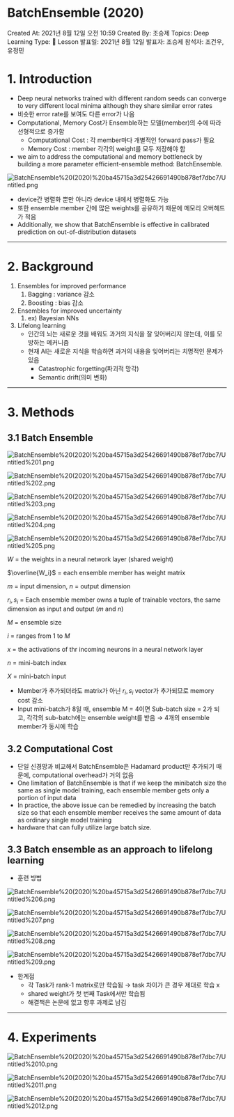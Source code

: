 # BatchEnsemble (2020)

Created At: 2021년 8월 12일 오전 10:59
Created By: 조승제
Topics: Deep Learning
Type: 📒 Lesson
발표일: 2021년 8월 12일
발표자: 조승제
참석자: 조건우, 유정민

# 1. Introduction

- Deep neural networks trained with different random seeds can converge to very different local minima although they share similar error rates
- 비슷한 error rate를 보여도 다른 error가 나옴
- Computational, Memory Cost가 Ensemble하는 모델(member)의 수에 따라 선형적으로 증가함
    - Computational Cost : 각 member마다 개별적인 forward pass가 필요
    - Memory Cost : member 각각의 weight를 모두 저장해야 함
- we aim to address the computational and memory bottleneck by building a more parameter efficient-ensemble method: BatchEnsemble.

![BatchEnsemble%20(2020)%20ba45715a3d25426691490b878ef7dbc7/Untitled.png](BatchEnsemble%20(2020)%20ba45715a3d25426691490b878ef7dbc7/Untitled.png)

- device간 병렬화 뿐만 아니라 device 내에서 병렬화도 가능
- 또한 ensemble member 간에 많은 weights를 공유하기 때문에 메모리 오버헤드가 적음
- Additionally, we show that BatchEnsemble is effective in calibrated prediction on out-of-distribution datasets

---

# 2. Background

1. Ensembles for improved performance
    1. Bagging : variance 감소
    2. Boosting : bias 감소
2. Ensembles for improved uncertainty
    1. ex) Bayesian NNs
3. Lifelong learning
    - 인간의 뇌는 새로운 것을 배워도 과거의 지식을 잘 잊어버리지 않는데, 이를 모방하는 메커니즘
    - 현재 AI는 새로운 지식을 학습하면 과거의 내용을 잊어버리는 치명적인 문제가 있음
        - Catastrophic forgetting(파괴적 망각)
        - Semantic drift(의미 변화)

---

# 3. Methods

## 3.1 Batch Ensemble

![BatchEnsemble%20(2020)%20ba45715a3d25426691490b878ef7dbc7/Untitled%201.png](BatchEnsemble%20(2020)%20ba45715a3d25426691490b878ef7dbc7/Untitled%201.png)

![BatchEnsemble%20(2020)%20ba45715a3d25426691490b878ef7dbc7/Untitled%202.png](BatchEnsemble%20(2020)%20ba45715a3d25426691490b878ef7dbc7/Untitled%202.png)

![BatchEnsemble%20(2020)%20ba45715a3d25426691490b878ef7dbc7/Untitled%203.png](BatchEnsemble%20(2020)%20ba45715a3d25426691490b878ef7dbc7/Untitled%203.png)

![BatchEnsemble%20(2020)%20ba45715a3d25426691490b878ef7dbc7/Untitled%204.png](BatchEnsemble%20(2020)%20ba45715a3d25426691490b878ef7dbc7/Untitled%204.png)

![BatchEnsemble%20(2020)%20ba45715a3d25426691490b878ef7dbc7/Untitled%205.png](BatchEnsemble%20(2020)%20ba45715a3d25426691490b878ef7dbc7/Untitled%205.png)

$W$ = the weights in a neural network layer (shared weight)

$\overline{W_i}$ = each ensemble member has weight matrix

$m$ = input dimension, $n$ = output dimension

$r_i, s_i$ = Each ensemble member owns a tuple of trainable vectors, the same dimension as input and output ($m$ and $n$)

$M$ = ensemble size

$i$ = ranges from 1 to $M$

$x$ = the activations of thr incoming neurons in a neural network layer

$n$ = mini-batch index

$X$ = mini-batch input

- Member가 추가되더라도 matrix가 아닌 $r_i, s_i$ vector가 추가되므로 memory cost 감소
- Input mini-batch가 8일 때, ensemble M = 4이면 Sub-batch size = 2가 되고, 각각의 sub-batch에는 ensemble weight를 받음 → 4개의 ensemble member가 동시에 학습

## 3.2 Computational Cost

- 단일 신경망과 비교해서 BatchEnsemble은 Hadamard product만 추가되기 때문에, computational overhead가 거의 없음
- One limitation of BatchEnsemble is that if we keep the minibatch size the same as single model training, each ensemble member gets only a portion of input data
- In practice, the above issue can be remedied by increasing the batch size so that each ensemble member receives the same amount of data as ordinary single model training
- hardware that can fully utilize large batch size.

## 3.3 Batch ensemble as an approach to lifelong learning

- 훈련 방법

![BatchEnsemble%20(2020)%20ba45715a3d25426691490b878ef7dbc7/Untitled%206.png](BatchEnsemble%20(2020)%20ba45715a3d25426691490b878ef7dbc7/Untitled%206.png)

![BatchEnsemble%20(2020)%20ba45715a3d25426691490b878ef7dbc7/Untitled%207.png](BatchEnsemble%20(2020)%20ba45715a3d25426691490b878ef7dbc7/Untitled%207.png)

![BatchEnsemble%20(2020)%20ba45715a3d25426691490b878ef7dbc7/Untitled%208.png](BatchEnsemble%20(2020)%20ba45715a3d25426691490b878ef7dbc7/Untitled%208.png)

![BatchEnsemble%20(2020)%20ba45715a3d25426691490b878ef7dbc7/Untitled%209.png](BatchEnsemble%20(2020)%20ba45715a3d25426691490b878ef7dbc7/Untitled%209.png)

- 한계점
    - 각 Task가 rank-1 matrix로만 학습됨 → task 차이가 큰 경우 제대로 학습 x
    - shared weight가 첫 번째 Task에서만 학습됨
    - 해결책은 논문에 없고 향후 과제로 남김

---

# 4. Experiments

![BatchEnsemble%20(2020)%20ba45715a3d25426691490b878ef7dbc7/Untitled%2010.png](BatchEnsemble%20(2020)%20ba45715a3d25426691490b878ef7dbc7/Untitled%2010.png)

![BatchEnsemble%20(2020)%20ba45715a3d25426691490b878ef7dbc7/Untitled%2011.png](BatchEnsemble%20(2020)%20ba45715a3d25426691490b878ef7dbc7/Untitled%2011.png)

![BatchEnsemble%20(2020)%20ba45715a3d25426691490b878ef7dbc7/Untitled%2012.png](BatchEnsemble%20(2020)%20ba45715a3d25426691490b878ef7dbc7/Untitled%2012.png)